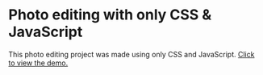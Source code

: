 # Photo editing with only CSS & JavaScript
This photo editing project was made using only CSS and JavaScript. [Click to view the demo.](https://muhammederdinc.github.io/photo-editing-with-only-css-and-javascript/)
